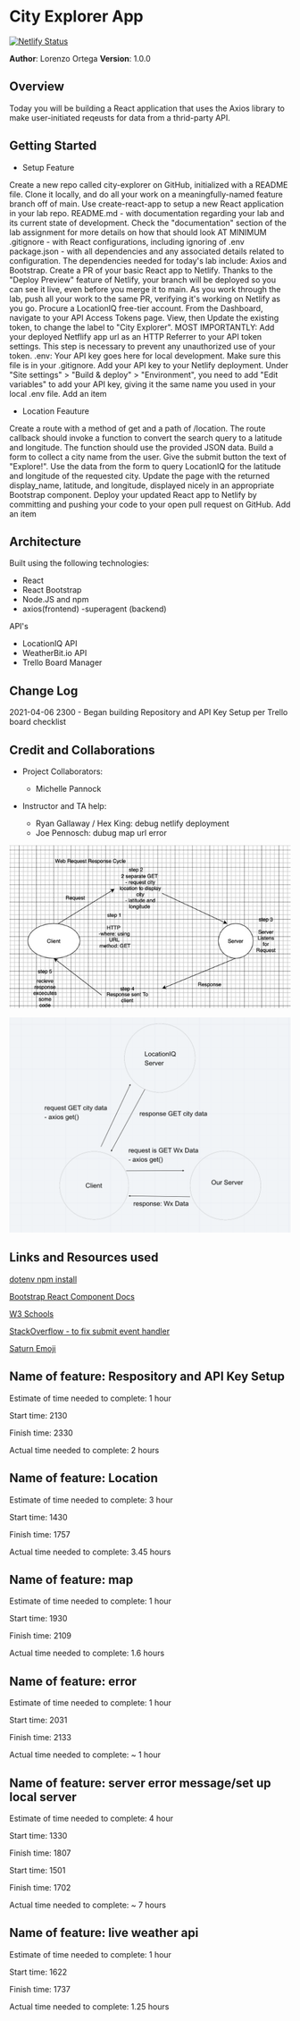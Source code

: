 # City Explorer App

[![Netlify Status](https://api.netlify.com/api/v1/badges/eb9ccd94-0af4-4cb3-9c70-a2efcaf75139/deploy-status)](https://app.netlify.com/sites/vigorous-ride-dc9045/deploys)

**Author**: Lorenzo Ortega
**Version**: 1.0.0

## Overview
<!-- Provide a high level overview of what this application is and why you are building it, beyond the fact that it's an assignment for this class. (i.e. What's your problem domain?) -->
Today you will be building a React application that uses the Axios library to make user-initiated reqeusts for data from a thrid-party API.

## Getting Started
<!-- What are the steps that a user must take in order to build this app on their own machine and get it running? -->
- Setup Feature

Create a new repo called city-explorer on GitHub, initialized with a README file. Clone it locally, and do all your work on a meaningfully-named feature branch off of main.
Use create-react-app to setup a new React application in your lab repo.
README.md - with documentation regarding your lab and its current state of development. Check the "documentation" section of the lab assignment for more details on how that should look AT MINIMUM
.gitignore - with React configurations, including ignoring of .env
package.json - with all dependencies and any associated details related to configuration. The dependencies needed for today's lab include: Axios and Bootstrap.
Create a PR of your basic React app to Netlify. Thanks to the "Deploy Preview" feature of Netlify, your branch will be deployed so you can see it live, even before you merge it to main. As you work through the lab, push all your work to the same PR, verifying it's working on Netlify as you go.
Procure a LocationIQ free-tier account. From the Dashboard, navigate to your API Access Tokens page. View, then Update the existing token, to change the label to "City Explorer".
MOST IMPORTANTLY: Add your deployed Netflify app url as an HTTP Referrer to your API token settings. This step is necessary to prevent any unauthorized use of your token.
.env: Your API key goes here for local development. Make sure this file is in your .gitignore.
Add your API key to your Netlify deployment. Under "Site settings" > "Build & deploy" > "Environment", you need to add "Edit variables" to add your API key, giving it the same name you used in your local .env file.
Add an item

- Location Feauture

Create a route with a method of get and a path of /location. The route callback should invoke a function to convert the search query to a latitude and longitude. The function should use the provided JSON data.
Build a form to collect a city name from the user. Give the submit button the text of "Explore!".
Use the data from the form to query LocationIQ for the latitude and longitude of the requested city.
Update the page with the returned display_name, latitude, and longitude, displayed nicely in an appropriate Bootstrap component.
Deploy your updated React app to Netlify by committing and pushing your code to your open pull request on GitHub.
Add an item

## Architecture

Built using the following technologies:

- React
- React Bootstrap
- Node.JS and npm
- axios(frontend)
-superagent (backend)

API's

- LocationIQ API
- WeatherBit.io API
- Trello Board Manager
<!-- Provide a detailed description of the application design. What technologies (languages, libraries, etc) you're using, and any other relevant design information. -->
## Change Log

2021-04-06 2300 - Began building Repository and API Key Setup per Trello board checklist
<!-- Use this area to document the iterative changes made to your application as each feature is successfully implemented. Use time stamps. Here's an example:

01-01-2001 4:59pm - Application now has a fully-functional express server, with a GET route for the location resource. -->

## Credit and Collaborations

- Project Collaborators:

  - Michelle Pannock

- Instructor and TA help:

  - Ryan Gallaway / Hex King: debug netlify deployment
  - Joe Pennosch: dubug map url error

![Web Request Response Cycle Diagram for Lab-06](/public/assets/lab06-WRR-cycle.jpg)

![Web Request Response Cycle Diagram for Lab-07](/public/assets/lab07.png)

<!-- Give credit (and a link) to other people or resources that helped you build this application. -->

## Links and Resources used

[dotenv npm install](https://www.npmjs.com/package/dotenv)

[Bootstrap React Component Docs](https://react-bootstrap.github.io/components/forms/#forms-layout-grid)

[W3 Schools](https://www.w3schools.com/)

[StackOverflow - to fix submit event handler](https://stackoverflow.com/questions/37239799/can-not-submit-form-react-bootstrap)

[Saturn Emoji](https://emojipedia.org/ringed-planet/)

## Name of feature: Respository and API Key Setup

Estimate of time needed to complete: 1 hour

Start time: 2130

Finish time: 2330

Actual time needed to complete: 2 hours

## Name of feature: Location

Estimate of time needed to complete: 3 hour

Start time: 1430

Finish time: 1757

Actual time needed to complete: 3.45 hours

## Name of feature: map

Estimate of time needed to complete: 1 hour

Start time: 1930

Finish time: 2109

Actual time needed to complete: 1.6 hours

## Name of feature: error

Estimate of time needed to complete: 1 hour

Start time: 2031

Finish time: 2133

Actual time needed to complete: ~ 1 hour

## Name of feature: server error message/set up local server

Estimate of time needed to complete: 4 hour

Start time: 1330

Finish time: 1807

Start time: 1501

Finish time: 1702

Actual time needed to complete: ~ 7 hours

## Name of feature: live weather api

Estimate of time needed to complete: 1 hour

Start time: 1622

Finish time: 1737

Actual time needed to complete: 1.25 hours
